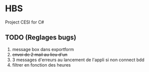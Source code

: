 # HBS
Project CESI for C#

## TODO (Reglages bugs)
1. message box dans exportform
2. ~~envoi de 2 mail au lieu d'un~~
3. 3 messages d'erreurs au lancement de l'appli si non connect bdd
4. filtrer en fonction des heures
